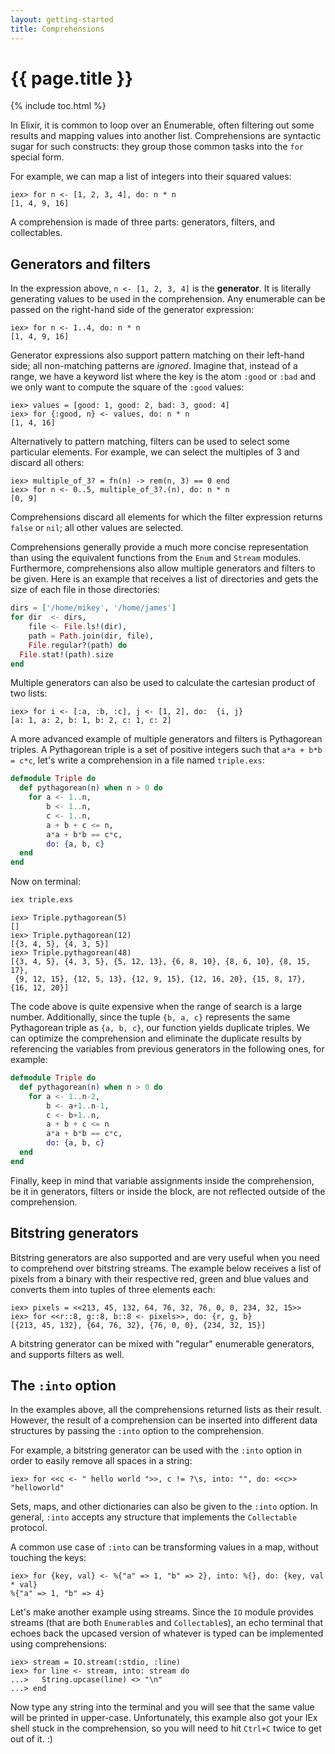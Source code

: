 ```yaml
---
layout: getting-started
title: Comprehensions
---
```


# {{ page.title }}

{% include toc.html %}

In Elixir, it is common to loop over an Enumerable, often filtering out some results and mapping values into another list. Comprehensions are syntactic sugar for such constructs: they group those common tasks into the `for` special form.

For example, we can map a list of integers into their squared values:

```iex
iex> for n <- [1, 2, 3, 4], do: n * n
[1, 4, 9, 16]
```

A comprehension is made of three parts: generators, filters, and collectables.

## Generators and filters

In the expression above, `n <- [1, 2, 3, 4]` is the **generator**. It is literally generating values to be used in the comprehension. Any enumerable can be passed on the right-hand side of the generator expression:

```iex
iex> for n <- 1..4, do: n * n
[1, 4, 9, 16]
```

Generator expressions also support pattern matching on their left-hand side; all non-matching patterns are *ignored*. Imagine that, instead of a range, we have a keyword list where the key is the atom `:good` or `:bad` and we only want to compute the square of the `:good` values:

```iex
iex> values = [good: 1, good: 2, bad: 3, good: 4]
iex> for {:good, n} <- values, do: n * n
[1, 4, 16]
```

Alternatively to pattern matching, filters can be used to select some particular elements. For example, we can select the multiples of 3 and discard all others:

```iex
iex> multiple_of_3? = fn(n) -> rem(n, 3) == 0 end
iex> for n <- 0..5, multiple_of_3?.(n), do: n * n
[0, 9]
```

Comprehensions discard all elements for which the filter expression returns `false` or `nil`; all other values are selected.

Comprehensions generally provide a much more concise representation than using the equivalent functions from the `Enum` and `Stream` modules. Furthermore, comprehensions also allow multiple generators and filters to be given. Here is an example that receives a list of directories and gets the size of each file in those directories:

```elixir
dirs = ['/home/mikey', '/home/james']
for dir  <- dirs,
    file <- File.ls!(dir),
    path = Path.join(dir, file),
    File.regular?(path) do
  File.stat!(path).size
end
```

Multiple generators can also be used to calculate the cartesian product of two lists:

```iex
iex> for i <- [:a, :b, :c], j <- [1, 2], do:  {i, j}
[a: 1, a: 2, b: 1, b: 2, c: 1, c: 2]
```

A more advanced example of multiple generators and filters is Pythagorean triples. A Pythagorean triple is a set of positive integers such that `a*a + b*b = c*c`, let's write a comprehension in a file named `triple.exs`:

```elixir
defmodule Triple do
  def pythagorean(n) when n > 0 do
    for a <- 1..n,
        b <- 1..n,
        c <- 1..n,
        a + b + c <= n,
        a*a + b*b == c*c,
        do: {a, b, c}
  end
end
```

Now on terminal:

```bash
iex triple.exs
```

```iex
iex> Triple.pythagorean(5)
[]
iex> Triple.pythagorean(12)
[{3, 4, 5}, {4, 3, 5}]
iex> Triple.pythagorean(48)
[{3, 4, 5}, {4, 3, 5}, {5, 12, 13}, {6, 8, 10}, {8, 6, 10}, {8, 15, 17},
 {9, 12, 15}, {12, 5, 13}, {12, 9, 15}, {12, 16, 20}, {15, 8, 17}, {16, 12, 20}]
```

The code above is quite expensive when the range of search is a large number. Additionally, since the tuple `{b, a, c}` represents the same Pythagorean triple as `{a, b, c}`, our function yields duplicate triples. We can optimize the comprehension and eliminate the duplicate results by referencing the variables from previous generators in the following ones, for example:

```elixir
defmodule Triple do
  def pythagorean(n) when n > 0 do
    for a <- 1..n-2,
        b <- a+1..n-1,
        c <- b+1..n,
        a + b + c <= n
        a*a + b*b == c*c,
        do: {a, b, c}
  end
end
```

Finally, keep in mind that variable assignments inside the comprehension, be it in generators, filters or inside the block, are not reflected outside of the comprehension.

## Bitstring generators

Bitstring generators are also supported and are very useful when you need to comprehend over bitstring streams. The example below receives a list of pixels from a binary with their respective red, green and blue values and converts them into tuples of three elements each:

```iex
iex> pixels = <<213, 45, 132, 64, 76, 32, 76, 0, 0, 234, 32, 15>>
iex> for <<r::8, g::8, b::8 <- pixels>>, do: {r, g, b}
[{213, 45, 132}, {64, 76, 32}, {76, 0, 0}, {234, 32, 15}]
```

A bitstring generator can be mixed with "regular" enumerable generators, and supports filters as well.

## The `:into` option

In the examples above, all the comprehensions returned lists as their result. However, the result of a comprehension can be inserted into different data structures by passing the `:into` option to the comprehension.

For example, a bitstring generator can be used with the `:into` option in order to easily remove all spaces in a string:

```iex
iex> for <<c <- " hello world ">>, c != ?\s, into: "", do: <<c>>
"helloworld"
```

Sets, maps, and other dictionaries can also be given to the `:into` option. In general, `:into` accepts any structure that implements the `Collectable` protocol.

A common use case of `:into` can be transforming values in a map, without touching the keys:

```iex
iex> for {key, val} <- %{"a" => 1, "b" => 2}, into: %{}, do: {key, val * val}
%{"a" => 1, "b" => 4}
```

Let's make another example using streams. Since the `IO` module provides streams (that are both `Enumerable`s and `Collectable`s), an echo terminal that echoes back the upcased version of whatever is typed can be implemented using comprehensions:

```iex
iex> stream = IO.stream(:stdio, :line)
iex> for line <- stream, into: stream do
...>   String.upcase(line) <> "\n"
...> end
```

Now type any string into the terminal and you will see that the same value will be printed in upper-case. Unfortunately, this example also got your IEx shell stuck in the comprehension, so you will need to hit `Ctrl+C` twice to get out of it. :)
